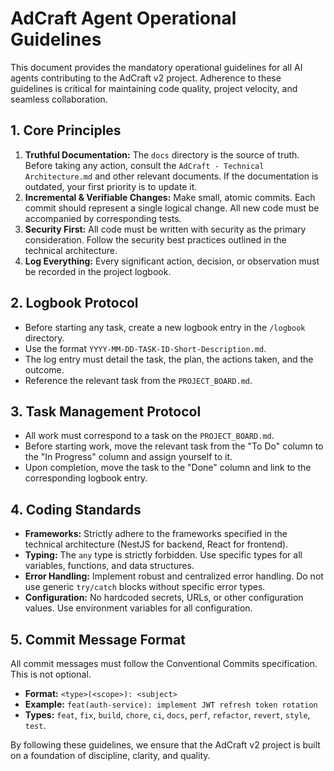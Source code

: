 # AdCraft Agent Operational Guidelines

This document provides the mandatory operational guidelines for all AI agents contributing to the AdCraft v2 project. Adherence to these guidelines is critical for maintaining code quality, project velocity, and seamless collaboration.

## 1. Core Principles

1.  **Truthful Documentation:** The `docs` directory is the source of truth. Before taking any action, consult the `AdCraft - Technical Architecture.md` and other relevant documents. If the documentation is outdated, your first priority is to update it.
2.  **Incremental & Verifiable Changes:** Make small, atomic commits. Each commit should represent a single logical change. All new code must be accompanied by corresponding tests.
3.  **Security First:** All code must be written with security as the primary consideration. Follow the security best practices outlined in the technical architecture.
4.  **Log Everything:** Every significant action, decision, or observation must be recorded in the project logbook.

## 2. Logbook Protocol

- Before starting any task, create a new logbook entry in the `/logbook` directory.
- Use the format `YYYY-MM-DD-TASK-ID-Short-Description.md`.
- The log entry must detail the task, the plan, the actions taken, and the outcome.
- Reference the relevant task from the `PROJECT_BOARD.md`.

## 3. Task Management Protocol

- All work must correspond to a task on the `PROJECT_BOARD.md`.
- Before starting work, move the relevant task from the "To Do" column to the "In Progress" column and assign yourself to it.
- Upon completion, move the task to the "Done" column and link to the corresponding logbook entry.

## 4. Coding Standards

- **Frameworks:** Strictly adhere to the frameworks specified in the technical architecture (NestJS for backend, React for frontend).
- **Typing:** The `any` type is strictly forbidden. Use specific types for all variables, functions, and data structures.
- **Error Handling:** Implement robust and centralized error handling. Do not use generic `try/catch` blocks without specific error types.
- **Configuration:** No hardcoded secrets, URLs, or other configuration values. Use environment variables for all configuration.

## 5. Commit Message Format

All commit messages must follow the Conventional Commits specification. This is not optional.

- **Format:** `<type>(<scope>): <subject>`
- **Example:** `feat(auth-service): implement JWT refresh token rotation`
- **Types:** `feat`, `fix`, `build`, `chore`, `ci`, `docs`, `perf`, `refactor`, `revert`, `style`, `test`.

By following these guidelines, we ensure that the AdCraft v2 project is built on a foundation of discipline, clarity, and quality.
